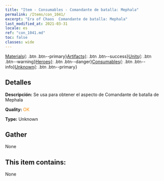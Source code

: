 ```yaml
---
title: "Item - Consumables - Comandante de batalla: Mephala"
permalink: /Items/con_1041/
excerpt: "Era of Chaos  Comandante de batalla: Mephala"
last_modified_at: 2021-03-31
locale: es
ref: "con_1041.md"
toc: false
classes: wide
---
```

 [Materials](/es/Items/){: .btn .btn--primary}[Artifacts](/es/Items/Artifacts/){: .btn .btn--success}[Units](/es/Items/Units/){: .btn .btn--warning}[Heroes](/es/Items/Heroes/){: .btn .btn--danger}[Consumables](/es/Items/Consumables/){: .btn .btn--info}[Unknown](/es/Items/Unknown/){: .btn .btn--primary}

## Detalles
 **Descripción:** Se usa para obtener el aspecto de Comandante de batalla de Mephala

 **Quality:** <span style="color: #FF8C00">OK</span>

 **Type:** Unknown

## Gather

  None

## This item contains:

  None

